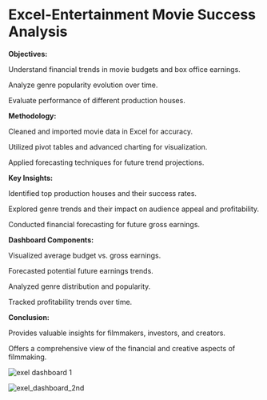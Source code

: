 # Excel-Entertainment Movie Success Analysis

**Objectives:**

Understand financial trends in movie budgets and box office earnings.

Analyze genre popularity evolution over time.

Evaluate performance of different production houses.

**Methodology:**

Cleaned and imported movie data in Excel for accuracy.

Utilized pivot tables and advanced charting for visualization.

Applied forecasting techniques for future trend projections.

**Key Insights:**

Identified top production houses and their success rates.

Explored genre trends and their impact on audience appeal and profitability.

Conducted financial forecasting for future gross earnings.

**Dashboard Components:**

Visualized average budget vs. gross earnings.

Forecasted potential future earnings trends.

Analyzed genre distribution and popularity.

Tracked profitability trends over time.

**Conclusion:**

Provides valuable insights for filmmakers, investors, and creators.

Offers a comprehensive view of the financial and creative aspects of filmmaking.


![exel dashboard 1](https://github.com/Aakarshnigam/Exel_Project/assets/138697476/13352458-f3f6-4079-9d60-d2df7bfdf434)

![exel_dashboard_2nd ](https://github.com/Aakarshnigam/Exel_Project/assets/138697476/51d8ebc5-04dd-4e0d-9ebe-c4f7da52174d)
